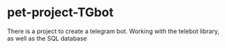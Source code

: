 # pet-project-TGbot
There is a project to create a telegram bot. Working with the telebot library, as well as the SQL database
